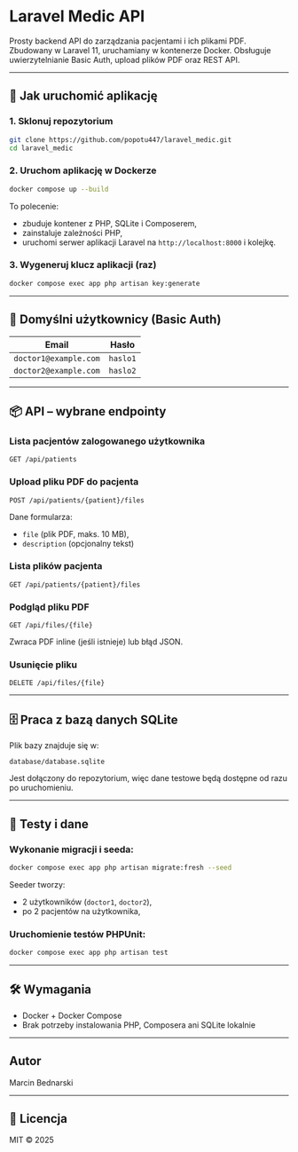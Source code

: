 # Laravel Medic API

Prosty backend API do zarządzania pacjentami i ich plikami PDF. Zbudowany w Laravel 11, uruchamiany w kontenerze Docker. Obsługuje uwierzytelnianie Basic Auth, upload plików PDF oraz REST API.

---

## 🚀 Jak uruchomić aplikację

### 1. Sklonuj repozytorium

```bash
git clone https://github.com/popotu447/laravel_medic.git
cd laravel_medic
```

### 2. Uruchom aplikację w Dockerze

```bash
docker compose up --build
```

To polecenie:

- zbuduje kontener z PHP, SQLite i Composerem,
- zainstaluje zależności PHP,
- uruchomi serwer aplikacji Laravel na `http://localhost:8000` i kolejkę.

### 3. Wygeneruj klucz aplikacji (raz)

```bash
docker compose exec app php artisan key:generate
```

---

## 🔐 Domyślni użytkownicy (Basic Auth)

| Email                  | Hasło   |
|------------------------|---------|
| `doctor1@example.com`  | `haslo1` |
| `doctor2@example.com`  | `haslo2` |

---

## 📦 API – wybrane endpointy

### Lista pacjentów zalogowanego użytkownika

```http
GET /api/patients
```

### Upload pliku PDF do pacjenta

```http
POST /api/patients/{patient}/files
```

Dane formularza:
- `file` (plik PDF, maks. 10 MB),
- `description` (opcjonalny tekst)

### Lista plików pacjenta

```http
GET /api/patients/{patient}/files
```

### Podgląd pliku PDF

```http
GET /api/files/{file}
```

Zwraca PDF inline (jeśli istnieje) lub błąd JSON.

### Usunięcie pliku

```http
DELETE /api/files/{file}
```

---

## 🗄 Praca z bazą danych SQLite

Plik bazy znajduje się w:

```
database/database.sqlite
```

Jest dołączony do repozytorium, więc dane testowe będą dostępne od razu po uruchomieniu.

---

## 🧪 Testy i dane

### Wykonanie migracji i seeda:

```bash
docker compose exec app php artisan migrate:fresh --seed
```

Seeder tworzy:

- 2 użytkowników (`doctor1`, `doctor2`),
- po 2 pacjentów na użytkownika,

### Uruchomienie testów PHPUnit:

```bash
docker compose exec app php artisan test
```

---


## 🛠 Wymagania

- Docker + Docker Compose
- Brak potrzeby instalowania PHP, Composera ani SQLite lokalnie

---

## Autor

Marcin Bednarski  

---

## 📃 Licencja

MIT © 2025
